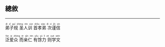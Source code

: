 ## 總敘
---



<ruby><rb> 弟子规 圣人训 首孝弟 次谨信 </rb> <rt>dì  zǐ  guī   shèng  rén  xùn   shǒu  xiào  dì   cì  jǐn  xìn</rt></ruby>


<ruby><rb> 泛爱众 而亲仁 有馀力 则学文 </rb> <rt>fàn  ài  zhòng   ér  qīn  rén   yǒu  yú  lì   zé  xué  wén</rt></ruby>

